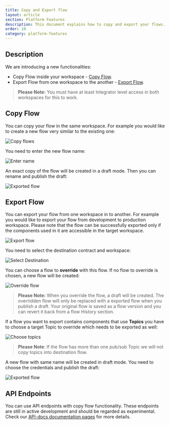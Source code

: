 ```yaml
---
title: Copy and Export flow
layout: article
section: Platform Features
description: This document explains how to copy and export your flows.
order: 10
category: platform-features
---
```


## Description

We are introducing a new functionalities:

 * Copy Flow inside your workspace - [Copy Flow](#copy-flows).
 * Export Flow from one workspace to the another - [Export Flow](#export-flows).

> **Please Note:** You must have at least Integrator level access in both workspaces for this to work.

## Copy Flow

You can copy your flow in the same workspace. For example you would like to create a new flow very similar to the existing one:

![Copy flows](/assets/img/getting-started/copy-flow/copy-flow.png)

You need to enter the new flow name:

![Enter name](/assets/img/getting-started/copy-flow/enter-flow-name.png)

An exact copy of the flow will be created in a draft mode. Then you can rename and publish the draft:

![Exported flow](/assets/img/getting-started/copy-flow/exported-flow.png)

## Export Flow

You can export your flow from one workspace in to another. For example you would like to export your flow from development to production workspace. Please note that the flow can be successfully exported only if the components used in it are accessible in the target workspace.

![Export flow](/assets/img/getting-started/copy-flow/export-flow.png)

You need to select the destination contract and workspace:

![Select Destination](/assets/img/getting-started/copy-flow/select-destination.png)

You can choose a flow to **override** with this flow. If no flow to override is chosen, a new flow will be created:

![Override flow](/assets/img/getting-started/copy-flow/override-flow.png)

> **Please Note:** When you override the flow, a draft will be created. The overridden flow will only be replaced with a exported flow when you publish a draft. Your original flow is saved as a flow version and you can revert it back from a flow History section.

If a flow you want to export contains components that use **Topics** you have to choose a target Topic to override which needs to be exported as well:

![Choose topics](/assets/img/getting-started/copy-flow/choose-topics.png)

> **Please Note**: If the flow has more than one pub/sub Topic we will not copy topics into destination flow.

A new flow with same name will be created in draft mode. You need to choose the credentials and publish the draft:

![Exported flow](/assets/img/getting-started/copy-flow/exported-flow.png)

## API Endpoints

You can use API endpoints with copy flow functionality. These endpoints are still in active development and should be regarded as experimental. Check our [API-docs documentation pages](https://api.elastic.io/docs/v2/#copy-flow-(experimental)) for more details.
